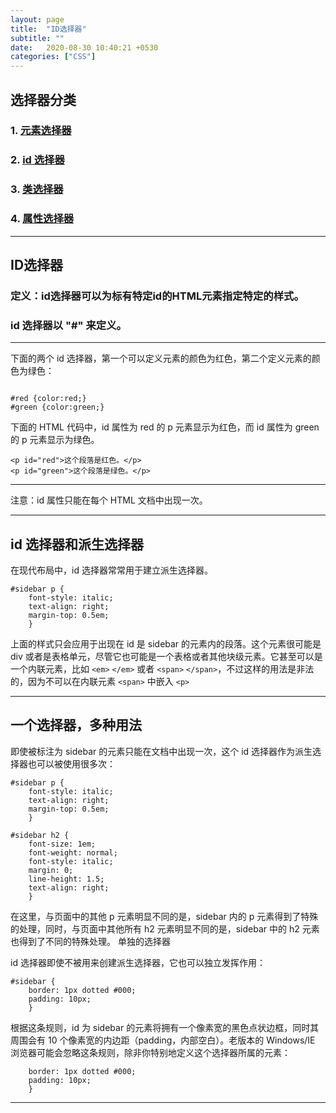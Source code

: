 ```yaml
---
layout: page
title:  "ID选择器"
subtitle: ""
date:   2020-08-30 10:40:21 +0530
categories: ["CSS"]
---
```

## 选择器分类

### 1. [元素选择器](https://kid0724.github.io/css/2020/08/30/%E5%85%83%E7%B4%A0%E9%80%89%E6%8B%A9%E5%99%A8.html)

### 2. [id 选择器](https://kid0724.github.io/css/2020/08/30/ID%E9%80%89%E6%8B%A9%E5%99%A8.html)

### 3. [类选择器](https://kid0724.github.io/css/2020/08/30/%E7%B1%BB%E9%80%89%E6%8B%A9%E5%99%A8.html)

### 4. [属性选择器](https://kid0724.github.io/css/2020/08/30/%E5%B1%9E%E6%80%A7%E9%80%89%E6%8B%A9%E5%99%A8.html)

---

## ID选择器

### 定义：id选择器可以为标有特定id的HTML元素指定特定的样式。

### id 选择器以 "#" 来定义。

---

下面的两个 id 选择器，第一个可以定义元素的颜色为红色，第二个定义元素的颜色为绿色：

```

#red {color:red;}
#green {color:green;}

```

下面的 HTML 代码中，id 属性为 red 的 p 元素显示为红色，而 id 属性为 green 的 p 元素显示为绿色。

```
<p id="red">这个段落是红色。</p>
<p id="green">这个段落是绿色。</p>
```
---

注意：id 属性只能在每个 HTML 文档中出现一次。

---

## id 选择器和派生选择器


在现代布局中，id 选择器常常用于建立派生选择器。

```
#sidebar p {
	font-style: italic;
	text-align: right;
	margin-top: 0.5em;
	}
```

上面的样式只会应用于出现在 id 是 sidebar 的元素内的段落。这个元素很可能是 div 或者是表格单元，尽管它也可能是一个表格或者其他块级元素。它甚至可以是一个内联元素，比如 ``<em>`` ``</em>`` 或者 ``<span>``
``</span>``，不过这样的用法是非法的，因为不可以在内联元素 `<span>` 中嵌入 `<p>` 

---

## 一个选择器，多种用法

即使被标注为 sidebar 的元素只能在文档中出现一次，这个 id 选择器作为派生选择器也可以被使用很多次：
```
#sidebar p {
	font-style: italic;
	text-align: right;
	margin-top: 0.5em;
	}

#sidebar h2 {
	font-size: 1em;
	font-weight: normal;
	font-style: italic;
	margin: 0;
	line-height: 1.5;
	text-align: right;
	}
```
在这里，与页面中的其他 p 元素明显不同的是，sidebar 内的 p 元素得到了特殊的处理，同时，与页面中其他所有 h2 元素明显不同的是，sidebar 中的 h2 元素也得到了不同的特殊处理。
单独的选择器

id 选择器即使不被用来创建派生选择器，它也可以独立发挥作用：
```
#sidebar {
	border: 1px dotted #000;
	padding: 10px;
	}
```
根据这条规则，id 为 sidebar 的元素将拥有一个像素宽的黑色点状边框，同时其周围会有 10 个像素宽的内边距（padding，内部空白）。老版本的 Windows/IE 浏览器可能会忽略这条规则，除非你特别地定义这个选择器所属的元素：

```div#sidebar {
	border: 1px dotted #000;
	padding: 10px;
	}
```
---
